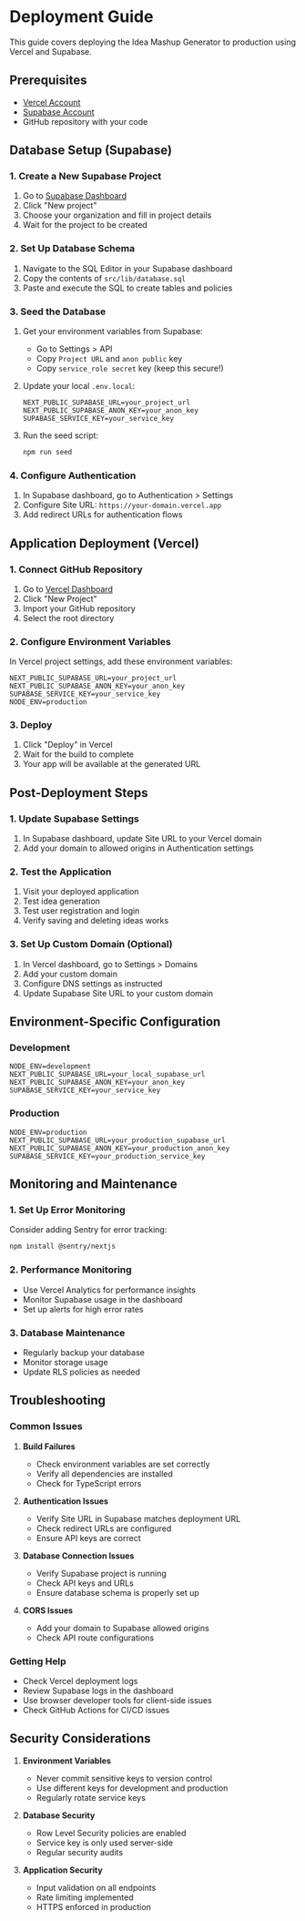 # Deployment Guide

This guide covers deploying the Idea Mashup Generator to production using Vercel and Supabase.

## Prerequisites

- [Vercel Account](https://vercel.com)
- [Supabase Account](https://supabase.com)
- GitHub repository with your code

## Database Setup (Supabase)

### 1. Create a New Supabase Project

1. Go to [Supabase Dashboard](https://app.supabase.com)
2. Click "New project"
3. Choose your organization and fill in project details
4. Wait for the project to be created

### 2. Set Up Database Schema

1. Navigate to the SQL Editor in your Supabase dashboard
2. Copy the contents of `src/lib/database.sql`
3. Paste and execute the SQL to create tables and policies

### 3. Seed the Database

1. Get your environment variables from Supabase:
   - Go to Settings > API
   - Copy `Project URL` and `anon public` key
   - Copy `service_role secret` key (keep this secure!)

2. Update your local `.env.local`:
   ```env
   NEXT_PUBLIC_SUPABASE_URL=your_project_url
   NEXT_PUBLIC_SUPABASE_ANON_KEY=your_anon_key
   SUPABASE_SERVICE_KEY=your_service_key
   ```

3. Run the seed script:
   ```bash
   npm run seed
   ```

### 4. Configure Authentication

1. In Supabase dashboard, go to Authentication > Settings
2. Configure Site URL: `https://your-domain.vercel.app`
3. Add redirect URLs for authentication flows

## Application Deployment (Vercel)

### 1. Connect GitHub Repository

1. Go to [Vercel Dashboard](https://vercel.com/dashboard)
2. Click "New Project"
3. Import your GitHub repository
4. Select the root directory

### 2. Configure Environment Variables

In Vercel project settings, add these environment variables:

```env
NEXT_PUBLIC_SUPABASE_URL=your_project_url
NEXT_PUBLIC_SUPABASE_ANON_KEY=your_anon_key
SUPABASE_SERVICE_KEY=your_service_key
NODE_ENV=production
```

### 3. Deploy

1. Click "Deploy" in Vercel
2. Wait for the build to complete
3. Your app will be available at the generated URL

## Post-Deployment Steps

### 1. Update Supabase Settings

1. In Supabase dashboard, update Site URL to your Vercel domain
2. Add your domain to allowed origins in Authentication settings

### 2. Test the Application

1. Visit your deployed application
2. Test idea generation
3. Test user registration and login
4. Verify saving and deleting ideas works

### 3. Set Up Custom Domain (Optional)

1. In Vercel dashboard, go to Settings > Domains
2. Add your custom domain
3. Configure DNS settings as instructed
4. Update Supabase Site URL to your custom domain

## Environment-Specific Configuration

### Development
```env
NODE_ENV=development
NEXT_PUBLIC_SUPABASE_URL=your_local_supabase_url
NEXT_PUBLIC_SUPABASE_ANON_KEY=your_anon_key
SUPABASE_SERVICE_KEY=your_service_key
```

### Production
```env
NODE_ENV=production
NEXT_PUBLIC_SUPABASE_URL=your_production_supabase_url
NEXT_PUBLIC_SUPABASE_ANON_KEY=your_production_anon_key
SUPABASE_SERVICE_KEY=your_production_service_key
```

## Monitoring and Maintenance

### 1. Set Up Error Monitoring

Consider adding Sentry for error tracking:
```bash
npm install @sentry/nextjs
```

### 2. Performance Monitoring

- Use Vercel Analytics for performance insights
- Monitor Supabase usage in the dashboard
- Set up alerts for high error rates

### 3. Database Maintenance

- Regularly backup your database
- Monitor storage usage
- Update RLS policies as needed

## Troubleshooting

### Common Issues

1. **Build Failures**
   - Check environment variables are set correctly
   - Verify all dependencies are installed
   - Check for TypeScript errors

2. **Authentication Issues**
   - Verify Site URL in Supabase matches deployment URL
   - Check redirect URLs are configured
   - Ensure API keys are correct

3. **Database Connection Issues**
   - Verify Supabase project is running
   - Check API keys and URLs
   - Ensure database schema is properly set up

4. **CORS Issues**
   - Add your domain to Supabase allowed origins
   - Check API route configurations

### Getting Help

- Check Vercel deployment logs
- Review Supabase logs in the dashboard
- Use browser developer tools for client-side issues
- Check GitHub Actions for CI/CD issues

## Security Considerations

1. **Environment Variables**
   - Never commit sensitive keys to version control
   - Use different keys for development and production
   - Regularly rotate service keys

2. **Database Security**
   - Row Level Security policies are enabled
   - Service key is only used server-side
   - Regular security audits

3. **Application Security**
   - Input validation on all endpoints
   - Rate limiting implemented
   - HTTPS enforced in production